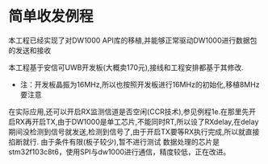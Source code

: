 # 简单收发例程

本工程已经实现了对DW1000 API库的移植,并能够正常驱动DW1000进行数据包的发送和接收

本工程基于安信可UWB开发板(大概卖170元),接线和工程安排都基于其修改.

* 注：开发板晶振为16MHz,所以也按照开发板进行16MHz的初始化,移植8MHz要注意

在实际应用,还可以开启RX监测信道是否空闲(CCR技术),参见例程1e.在那里先开启RX再开启TX,由于DW1000是单工芯片,不能同时RT,所以设了RXdelay,在delay期间没检测到信号就发送,检测到信号了,由于开启TX要等RX执行完成,所以就直接掐断就行.
由于条件有限(板子较少),暂不进行测试
数据处理的芯片是stm32f103c8t6，使用SPI与dw1000进行通信，精度较低，正在改进。

